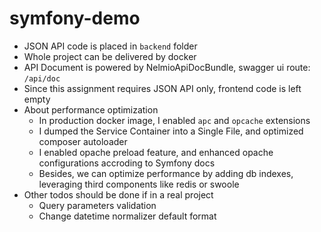# symfony-demo

- JSON API code is placed in `backend` folder
- Whole project can be delivered by docker
- API Document is powered by NelmioApiDocBundle, swagger ui route: `/api/doc`
- Since this assignment requires JSON API only, frontend code is left empty
- About performance optimization
  - In production docker image, I enabled `apc` and `opcache` extensions
  - I dumped the Service Container into a Single File, and optimized composer autoloader
  - I enabled opache preload feature, and enhanced opache configurations accroding to Symfony docs
  - Besides, we can optimize performance by adding db indexes, leveraging third components like redis or swoole
- Other todos should be done if in a real project
  - Query parameters validation
  - Change datetime normalizer default format
